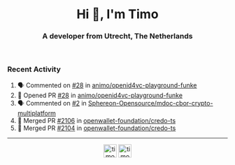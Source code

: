 <h1 align="center">Hi 👋, I'm Timo</h1>
<h3 align="center">A developer from Utrecht, The Netherlands</h3>
<br/>
<!-- https://github.com/rahuldkjain/github-profile-readme-generator --!>

<!--  <p align="left"><img src="https://github-readme-stats.vercel.app/api?username=timoglastra&show_icons=true&count_private=true&" alt="timoglastra" /></p> --!>

<!--
Github language stats
<p align="left"><img src="https://github-readme-stats.vercel.app/api/top-langs/?username=timoglastra&layout=compact" alt="timoglastra" /><p>
-->

<!-- Codestats language stats -->
<!-- <p align="left"><img src="https://codestats-readme.vercel.app/api/top-langs/?username=timoglastra&layout=compact&language_count=12" alt="timoglastra" /><p>    --!>
  
<h3>Recent Activity</h3>

<!--START_SECTION:activity-->
1. 🗣 Commented on [#28](https://github.com/animo/openid4vc-playground-funke/pull/28#issuecomment-2496110621) in [animo/openid4vc-playground-funke](https://github.com/animo/openid4vc-playground-funke)
2. 💪 Opened PR [#28](https://github.com/animo/openid4vc-playground-funke/pull/28) in [animo/openid4vc-playground-funke](https://github.com/animo/openid4vc-playground-funke)
3. 🗣 Commented on [#2](https://github.com/Sphereon-Opensource/mdoc-cbor-crypto-multiplatform/issues/2#issuecomment-2496079575) in [Sphereon-Opensource/mdoc-cbor-crypto-multiplatform](https://github.com/Sphereon-Opensource/mdoc-cbor-crypto-multiplatform)
4. 🎉 Merged PR [#2106](https://github.com/openwallet-foundation/credo-ts/pull/2106) in [openwallet-foundation/credo-ts](https://github.com/openwallet-foundation/credo-ts)
5. 🎉 Merged PR [#2104](https://github.com/openwallet-foundation/credo-ts/pull/2104) in [openwallet-foundation/credo-ts](https://github.com/openwallet-foundation/credo-ts)
<!--END_SECTION:activity-->

---

<p align="center">
<a href="https://twitter.com/timoglastra" target="blank"><img align="center" src="https://cdn.jsdelivr.net/npm/simple-icons@3.0.1/icons/twitter.svg" alt="timoglastra" height="30" width="30" /></a>
<a href="https://linkedin.com/in/timoglastra" target="blank"><img align="center" src="https://cdn.jsdelivr.net/npm/simple-icons@3.0.1/icons/linkedin.svg" alt="timoglastra" height="30" width="30" /></a>
</p>



